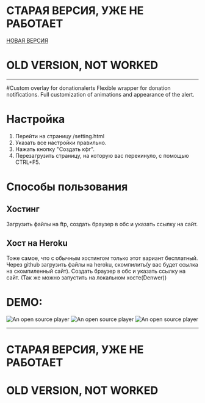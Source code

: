 # СТАРАЯ ВЕРСИЯ, УЖЕ НЕ РАБОТАЕТ 
<a href="https://github.com/gnilskotina/CustomOverlayDonationalerts/">НОВАЯ ВЕРСИЯ</a>
# OLD VERSION, NOT WORKED

---

#Custom overlay for donationalerts
Flexible wrapper for donation notifications. Full customization of animations and appearance of the alert.

# Настройка
1) Перейти на страницу /setting.html
2) Указать все настройки правильно.
3) Нажать кнопку "Создать кфг".
4) Перезагрузить страницу, на которую вас перекинуло, с помощью CTRL+F5.
# Способы пользования
## Хостинг
Загрузить файлы на ftp, создать браузер в обс и указать ссылку на сайт.
## Хост на Heroku
Тоже самое, что с обычным хостингом только этот вариант бесплатный. Через github загрузить файлы на heroku, скомпилить(у вас будет ссылка на скомпиленный сайт). Создать браузер в обс и указать ссылку на сайт.
(Так же можно запустить на локальном хосте(Denwer))

# DEMO: 
![An open source player](https://i.imgur.com/xyZ0ji4.gif)
![An open source player](https://i.imgur.com/X7pNUz0.gif)
![An open source player](https://i.imgur.com/XO8wUKP.gif)

---

# СТАРАЯ ВЕРСИЯ, УЖЕ НЕ РАБОТАЕТ
# OLD VERSION, NOT WORKED
 